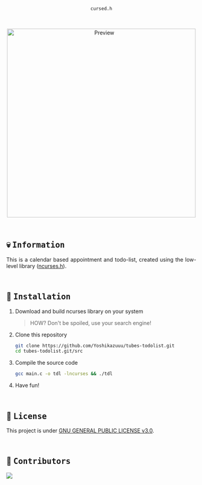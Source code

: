 <div align="justify">
<div align="center">

```ocaml
cursed.h
```

<br>

<p align="center">
  <img src="https://user-images.githubusercontent.com/93292023/212818297-5330fb4f-dd34-4936-840b-fb9fd7ccabc3.png" width="500px" alt="Preview"/>
</p>

<br>
</div>

## :skull: <samp>Information</samp>

This is a calendar based appointment and todo-list, created using the low-level library ([ncurses.h](https://invisible-island.net/ncurses/announce.html)).

<br>

## :wrench: <samp>Installation</samp>

1. Download and build ncurses library on your system
   > HOW? Don't be spoiled, use your search engine!
2. Clone this repository
   ```sh
   git clone https://github.com/Yoshikazuuu/tubes-todolist.git
   cd tubes-todolist.git/src
   ```
3. Compile the source code
   ```sh
   gcc main.c -o tdl -lncurses && ./tdl
   ```
4. Have fun!

<br>

## :page_with_curl: <samp>License</samp>

This project is under [GNU GENERAL PUBLIC LICENSE v3.0](https://github.com/yoshikazuuu/tubes-todolist/blob/main/LICENSE).

<br>

## :busts_in_silhouette: <samp>Contributors</samp>

<a href="https://github.com/Yoshikazuuu/tubes-todolist/graphs/contributors">
    <img src="https://contrib.rocks/image?repo=Yoshikazuuu/tubes-todolist"/>
</a>
</div>
